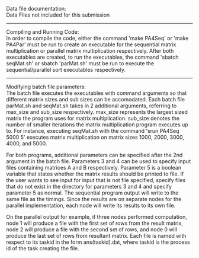 Data file documentation:  
Data Files not included for this submission
___  
Compiling and Running Code:  
In order to compile the code, either the command 'make PA4Seq' or 'make PA4Par' must be run to create an executable for the sequential matrix multiplication or parallel matrix multiplication respectively. After both executables are created, to run the executables, the command 'sbatch seqMat.sh' or sbatch 'parMat.sh' must be run to execute the sequential/parallel sort executables respectively.  
___  
Modifying batch file parameters:  
The batch file executes the executables with command arguments so that different matrix sizes and sub sizes can be accomodated. Each batch file parMat.sh and seqMat.sh takes in 2 additional arguments, referring to max_size and sub_size respectively. max_size represents the largest sized matrix the program uses for matrix multiplication. sub_size denotes the number of smaller iterations the matrix multiplication program executes up to. For instance, executing seqMat.sh with the command 'srun PA4Seq 5000 5' executes matrix multiplication on matrix sizes 1000, 2000, 3000, 4000, and 5000.  
  
For both programs, additional parameters can be specified after the 2nd argument in the batch file. Parameters 3 and 4 can be used to specify input files containing matrices A and B respectively. Parameter 5 is a boolean variable that states whether the matrix results should be printed to file. If the user wants to see input for input that is not file specified, specify files that do not exist in the directory for parameters 3 and 4 and specify parameter 5 as normal. The sequential program output will write to the same file as the timings. Since the results are on separate nodes for the parallel implementation, each node will write its results to its own file. 

On the parallel output for example, if three nodes performed computation, node 1 will produce a file with the first set of rows from the result matrix, node 2 will produce a file with the second set of rows, and node 0 will produce the last set of rows from resultant matrix. Each file is named with respect to its taskid in the form ans(taskid).dat, where taskid is the process id of the task creating the file.